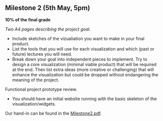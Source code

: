 ## Milestone 2 (5th May, 5pm)

**10% of the final grade**

*Two A4 pages describing the project goal.*
* Include sketches of the vizualiation you want to make in your final product.
* List the tools that you will use for each visualization and which (past or future) lectures you will need.
* Break down your goal into independent pieces to implement. Try to design a core visualization (minimal viable product) that will be required at the end. Then list extra ideas (more creative or challenging) that will enhance the visualization but could be dropped without endangering the meaning of the project.

Functional project prototype review.
* You should have an initial website running with the basic skeleton of the visualization/widgets.

Our hand-in can be found in the [Milestone2.pdf](./Milestone2.pdf).

